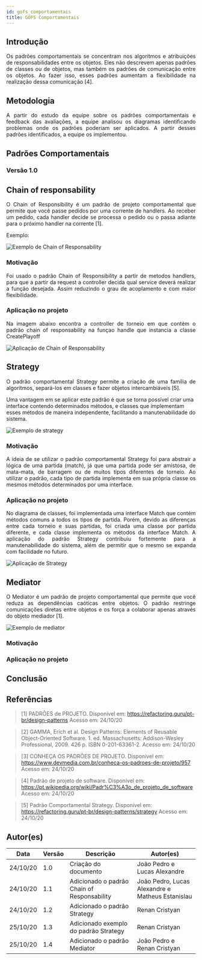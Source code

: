 ```yaml
---
id: gofs_comportamentais
title: GOFS Comportamentais
---
```


## Introdução

<p align = "justify">
Os padrões comportamentais se concentram nos algoritmos e atribuições de responsabilidades entre os objetos. Eles não descrevem apenas padrões de classes ou de objetos, mas também os padrões de comunicação entre os objetos. Ao fazer isso, esses padrões aumentam a flexibilidade na realização dessa comunicação [4].

</p>

## Metodologia

<p align = "justify">
 A partir do estudo da equipe sobre os padrões comportamentais e feedback das avaliações, a equipe analisou os diagramas identificando problemas onde os padrões poderiam ser aplicados. A partir desses padrões identificados, a equipe os implementou.
</p>

## Padrões Comportamentais

### Versão 1.0

## Chain of responsability

<p align = "justify">
O Chain of Responsibility é um padrão de projeto comportamental que permite que você passe pedidos por uma corrente de handlers. Ao receber um pedido, cada handler decide se processa o pedido ou o passa adiante para o próximo handler na corrente [1].
</p>

<p align = "justify">
Exemplo:
</p>

![Exemplo de Chain of Responsability ](../assets/Gof/chain_exemple.png)

### Motivação

<p align = "justify">
Foi usado o padrão Chain of Responsibility a partir de metodos handlers, para que a partir da request a controller decida qual service deverá realizar a função desejada. Assim reduzindo o grau de acoplamento e com maior flexibilidade.
</p>

### Aplicação no projeto

<p align = "justify">
Na imagem abaixo encontra a controller de torneio em que contém o padrão chain of responsability na funçao handle que instancia a classe CreatePlayoff
</p>

![ Aplicação de Chain of Responsability ](../assets/Gof/chain_responsability.png)


## Strategy

<p align = "justify">
O padrão comportamental Strategy permite a criação de uma família de algorítmos, separá-los em classes e fazer objetos intercambiáveis [5]. 

Uma vantagem em se aplicar este padrão é que se torna possível criar uma interface contendo determinados métodos, e classes que implementam esses métodos de maneira independente, facilitando a manutenabilidade do sistema. 
</p>

![ Exemplo de strategy ](../assets/Gof/strategy_example.png)

### Motivação

<p align = "justify">
A ideia de se utilizar o padrão comportamental Strategy foi para abstrair a lógica de uma partida (match), já que uma partida pode ser amistosa, de mata-mata, de barragem ou de muitos tipos diferentes de torneio. Ao utilizar o padrão, cada tipo de partida implementa em sua própria classe os mesmos métodos determinados por uma interface.
</p>

### Aplicação no projeto

<p align = "justify">
No diagrama de classes, foi implementada uma interface Match que contém métodos comuns a todos os tipos de partida. Porém, devido as diferenças entre cada torneio e suas partidas, foi criada uma classe por partida diferente, e cada classe implementa os métodos da interface Match. A aplicação do padrão Strategy contribuiu fortemente para a manutenabilidade do sistema, além de permitir que o mesmo se expanda com facilidade no futuro. 
</p>

![ Aplicação de Strategy ](../assets/Gof/strategy.png)

## Mediator

<p align = "justify">
O Mediator é um padrão de projeto comportamental que permite que você reduza as dependências caóticas entre objetos. O padrão restringe comunicações diretas entre objetos e os força a colaborar apenas através do objeto mediador [1].
</p>

![ Exemplo de mediator ](../assets/Gof/mediator_example.png)

### Motivação


### Aplicação no projeto


## Conclusão

## Referências

> [1] PADRÕES de PROJETO. Disponível em: https://refactoring.guru/pt-br/design-patterns Acesso em: 24/10/20

> [2] GAMMA, Erich et al. Design Patterns: Elements of Reusable Object-Oriented Software. 1. ed. Massachusetts: Addison-Wesley Professional, 2009. 426 p. ISBN 0-201-63361-2. Acesso em: 24/10/20

> [3] CONHEÇA OS PADRÕES DE PROJETO. Disponível em: https://www.devmedia.com.br/conheca-os-padroes-de-projeto/957 Acesso em: 24/10/20

> [4] Padrão de projeto de software. Disponível em: https://pt.wikipedia.org/wiki/Padr%C3%A3o_de_projeto_de_software Acesso em: 24/10/20

> [5] Padrão Comportamental Strategy. Disponível em: https://refactoring.guru/pt-br/design-patterns/strategy Acesso em: 24/10/20 

## Autor(es)

| Data | Versão | Descrição | Autor(es) |
| -- | -- | -- | -- |
| 24/10/20 | 1.0 | Criação do documento | João Pedro e Lucas Alexandre |
|24/10/20 | 1.1| Adicionado o padrão Chain of Responsability | João Pedro, Lucas Alexandre e Matheus Estanislau 
| 24/10/20 | 1.2 | Adicionado o padrão Strategy | Renan Cristyan 
| 25/10/20 | 1.3 | Adicionado exemplo do padrão Strategy | Renan Cristyan
| 25/10/20 | 1.4 | Adicionado o padrão Mediator | João Pedro e Renan Cristyan
